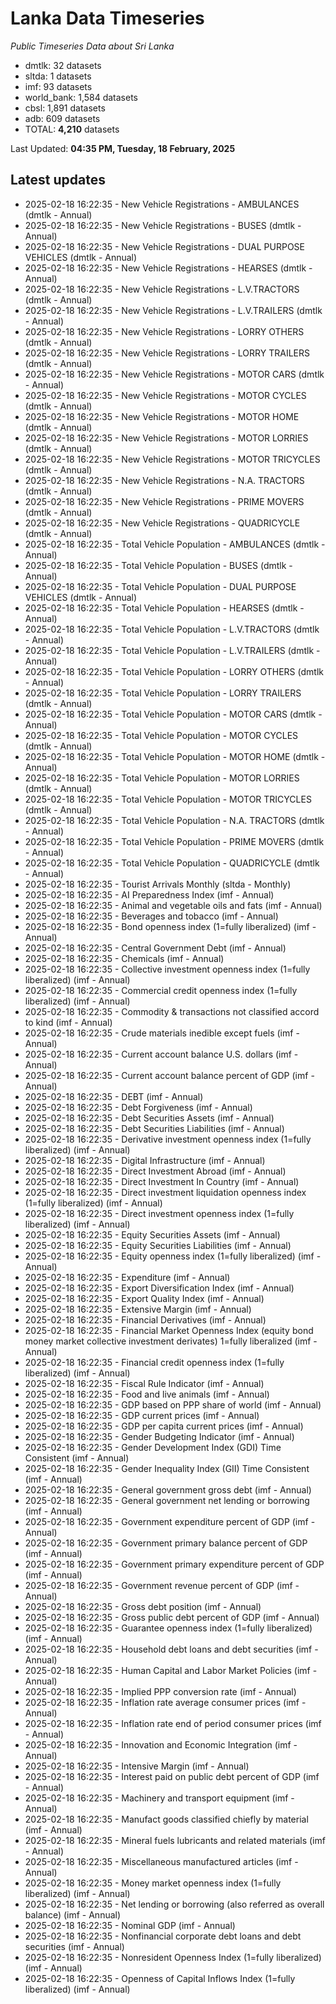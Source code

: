 # Lanka Data Timeseries
*Public Timeseries Data about Sri Lanka*

* dmtlk: 32 datasets
* sltda: 1 datasets
* imf: 93 datasets
* world_bank: 1,584 datasets
* cbsl: 1,891 datasets
* adb: 609 datasets
* TOTAL: **4,210** datasets

Last Updated: **04:35 PM, Tuesday, 18 February, 2025**

## Latest updates

* 2025-02-18 16:22:35 - New Vehicle Registrations - AMBULANCES (dmtlk - Annual)
* 2025-02-18 16:22:35 - New Vehicle Registrations - BUSES (dmtlk - Annual)
* 2025-02-18 16:22:35 - New Vehicle Registrations - DUAL PURPOSE VEHICLES (dmtlk - Annual)
* 2025-02-18 16:22:35 - New Vehicle Registrations - HEARSES (dmtlk - Annual)
* 2025-02-18 16:22:35 - New Vehicle Registrations - L.V.TRACTORS (dmtlk - Annual)
* 2025-02-18 16:22:35 - New Vehicle Registrations - L.V.TRAILERS (dmtlk - Annual)
* 2025-02-18 16:22:35 - New Vehicle Registrations - LORRY OTHERS (dmtlk - Annual)
* 2025-02-18 16:22:35 - New Vehicle Registrations - LORRY TRAILERS (dmtlk - Annual)
* 2025-02-18 16:22:35 - New Vehicle Registrations - MOTOR CARS (dmtlk - Annual)
* 2025-02-18 16:22:35 - New Vehicle Registrations - MOTOR CYCLES (dmtlk - Annual)
* 2025-02-18 16:22:35 - New Vehicle Registrations - MOTOR HOME (dmtlk - Annual)
* 2025-02-18 16:22:35 - New Vehicle Registrations - MOTOR LORRIES (dmtlk - Annual)
* 2025-02-18 16:22:35 - New Vehicle Registrations - MOTOR TRICYCLES (dmtlk - Annual)
* 2025-02-18 16:22:35 - New Vehicle Registrations - N.A. TRACTORS (dmtlk - Annual)
* 2025-02-18 16:22:35 - New Vehicle Registrations - PRIME MOVERS (dmtlk - Annual)
* 2025-02-18 16:22:35 - New Vehicle Registrations - QUADRICYCLE (dmtlk - Annual)
* 2025-02-18 16:22:35 - Total Vehicle Population - AMBULANCES (dmtlk - Annual)
* 2025-02-18 16:22:35 - Total Vehicle Population - BUSES (dmtlk - Annual)
* 2025-02-18 16:22:35 - Total Vehicle Population - DUAL PURPOSE VEHICLES (dmtlk - Annual)
* 2025-02-18 16:22:35 - Total Vehicle Population - HEARSES (dmtlk - Annual)
* 2025-02-18 16:22:35 - Total Vehicle Population - L.V.TRACTORS (dmtlk - Annual)
* 2025-02-18 16:22:35 - Total Vehicle Population - L.V.TRAILERS (dmtlk - Annual)
* 2025-02-18 16:22:35 - Total Vehicle Population - LORRY OTHERS (dmtlk - Annual)
* 2025-02-18 16:22:35 - Total Vehicle Population - LORRY TRAILERS (dmtlk - Annual)
* 2025-02-18 16:22:35 - Total Vehicle Population - MOTOR CARS (dmtlk - Annual)
* 2025-02-18 16:22:35 - Total Vehicle Population - MOTOR CYCLES (dmtlk - Annual)
* 2025-02-18 16:22:35 - Total Vehicle Population - MOTOR HOME (dmtlk - Annual)
* 2025-02-18 16:22:35 - Total Vehicle Population - MOTOR LORRIES (dmtlk - Annual)
* 2025-02-18 16:22:35 - Total Vehicle Population - MOTOR TRICYCLES (dmtlk - Annual)
* 2025-02-18 16:22:35 - Total Vehicle Population - N.A. TRACTORS (dmtlk - Annual)
* 2025-02-18 16:22:35 - Total Vehicle Population - PRIME MOVERS (dmtlk - Annual)
* 2025-02-18 16:22:35 - Total Vehicle Population - QUADRICYCLE (dmtlk - Annual)
* 2025-02-18 16:22:35 - Tourist Arrivals Monthly (sltda - Monthly)
* 2025-02-18 16:22:35 - AI Preparedness Index (imf - Annual)
* 2025-02-18 16:22:35 - Animal and vegetable oils and fats (imf - Annual)
* 2025-02-18 16:22:35 - Beverages and tobacco (imf - Annual)
* 2025-02-18 16:22:35 - Bond openness index (1=fully liberalized) (imf - Annual)
* 2025-02-18 16:22:35 - Central Government Debt (imf - Annual)
* 2025-02-18 16:22:35 - Chemicals (imf - Annual)
* 2025-02-18 16:22:35 - Collective investment openness index (1=fully liberalized) (imf - Annual)
* 2025-02-18 16:22:35 - Commercial credit openness index (1=fully liberalized) (imf - Annual)
* 2025-02-18 16:22:35 - Commodity & transactions not classified accord to kind (imf - Annual)
* 2025-02-18 16:22:35 - Crude materials inedible except fuels (imf - Annual)
* 2025-02-18 16:22:35 - Current account balance U.S. dollars (imf - Annual)
* 2025-02-18 16:22:35 - Current account balance percent of GDP (imf - Annual)
* 2025-02-18 16:22:35 - DEBT (imf - Annual)
* 2025-02-18 16:22:35 - Debt Forgiveness (imf - Annual)
* 2025-02-18 16:22:35 - Debt Securities Assets (imf - Annual)
* 2025-02-18 16:22:35 - Debt Securities Liabilities (imf - Annual)
* 2025-02-18 16:22:35 - Derivative investment openness index (1=fully liberalized) (imf - Annual)
* 2025-02-18 16:22:35 - Digital Infrastructure (imf - Annual)
* 2025-02-18 16:22:35 - Direct Investment Abroad (imf - Annual)
* 2025-02-18 16:22:35 - Direct Investment In Country (imf - Annual)
* 2025-02-18 16:22:35 - Direct investment liquidation openness index (1=fully liberalized) (imf - Annual)
* 2025-02-18 16:22:35 - Direct investment openness index (1=fully liberalized) (imf - Annual)
* 2025-02-18 16:22:35 - Equity Securities Assets (imf - Annual)
* 2025-02-18 16:22:35 - Equity Securities Liabilities (imf - Annual)
* 2025-02-18 16:22:35 - Equity openness index (1=fully liberalized) (imf - Annual)
* 2025-02-18 16:22:35 - Expenditure (imf - Annual)
* 2025-02-18 16:22:35 - Export Diversification Index (imf - Annual)
* 2025-02-18 16:22:35 - Export Quality Index (imf - Annual)
* 2025-02-18 16:22:35 - Extensive Margin (imf - Annual)
* 2025-02-18 16:22:35 - Financial Derivatives (imf - Annual)
* 2025-02-18 16:22:35 - Financial Market Openness Index (equity bond money market collective investment derivates) 1=fully liberalized (imf - Annual)
* 2025-02-18 16:22:35 - Financial credit openness index (1=fully liberalized) (imf - Annual)
* 2025-02-18 16:22:35 - Fiscal Rule Indicator (imf - Annual)
* 2025-02-18 16:22:35 - Food and live animals (imf - Annual)
* 2025-02-18 16:22:35 - GDP based on PPP share of world (imf - Annual)
* 2025-02-18 16:22:35 - GDP current prices (imf - Annual)
* 2025-02-18 16:22:35 - GDP per capita current prices (imf - Annual)
* 2025-02-18 16:22:35 - Gender Budgeting Indicator (imf - Annual)
* 2025-02-18 16:22:35 - Gender Development Index (GDI) Time Consistent (imf - Annual)
* 2025-02-18 16:22:35 - Gender Inequality Index (GII) Time Consistent (imf - Annual)
* 2025-02-18 16:22:35 - General government gross debt (imf - Annual)
* 2025-02-18 16:22:35 - General government net lending or borrowing (imf - Annual)
* 2025-02-18 16:22:35 - Government expenditure percent of GDP (imf - Annual)
* 2025-02-18 16:22:35 - Government primary balance percent of GDP (imf - Annual)
* 2025-02-18 16:22:35 - Government primary expenditure percent of GDP (imf - Annual)
* 2025-02-18 16:22:35 - Government revenue percent of GDP (imf - Annual)
* 2025-02-18 16:22:35 - Gross debt position (imf - Annual)
* 2025-02-18 16:22:35 - Gross public debt percent of GDP (imf - Annual)
* 2025-02-18 16:22:35 - Guarantee openness index (1=fully liberalized) (imf - Annual)
* 2025-02-18 16:22:35 - Household debt loans and debt securities (imf - Annual)
* 2025-02-18 16:22:35 - Human Capital and Labor Market Policies (imf - Annual)
* 2025-02-18 16:22:35 - Implied PPP conversion rate (imf - Annual)
* 2025-02-18 16:22:35 - Inflation rate average consumer prices (imf - Annual)
* 2025-02-18 16:22:35 - Inflation rate end of period consumer prices (imf - Annual)
* 2025-02-18 16:22:35 - Innovation and Economic Integration (imf - Annual)
* 2025-02-18 16:22:35 - Intensive Margin (imf - Annual)
* 2025-02-18 16:22:35 - Interest paid on public debt percent of GDP (imf - Annual)
* 2025-02-18 16:22:35 - Machinery and transport equipment (imf - Annual)
* 2025-02-18 16:22:35 - Manufact goods classified chiefly by material (imf - Annual)
* 2025-02-18 16:22:35 - Mineral fuels lubricants and related materials (imf - Annual)
* 2025-02-18 16:22:35 - Miscellaneous manufactured articles (imf - Annual)
* 2025-02-18 16:22:35 - Money market openness index (1=fully liberalized) (imf - Annual)
* 2025-02-18 16:22:35 - Net lending or borrowing (also referred as overall balance) (imf - Annual)
* 2025-02-18 16:22:35 - Nominal GDP (imf - Annual)
* 2025-02-18 16:22:35 - Nonfinancial corporate debt loans and debt securities (imf - Annual)
* 2025-02-18 16:22:35 - Nonresident Openness Index (1=fully liberalized) (imf - Annual)
* 2025-02-18 16:22:35 - Openness of Capital Inflows Index (1=fully liberalized) (imf - Annual)